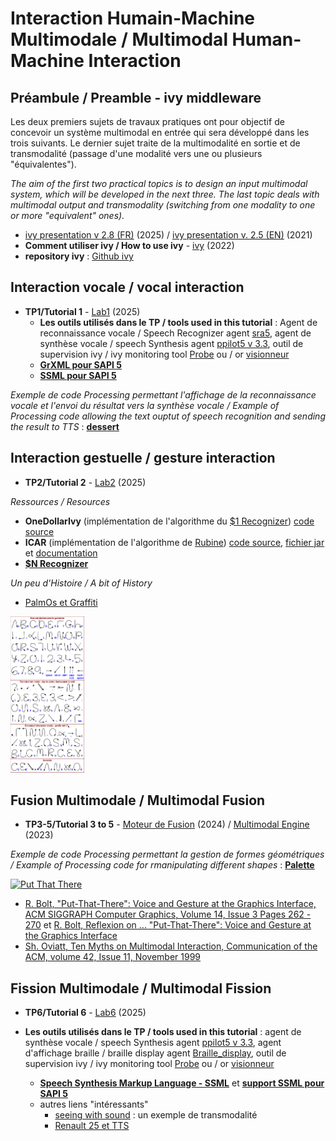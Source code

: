 # Interaction Humain-Machine Multimodale / Multimodal Human-Machine Interaction

## Préambule / Preamble - ivy middleware
Les deux premiers sujets de travaux pratiques ont pour objectif de concevoir un système multimodal en entrée qui sera développé dans les trois suivants. Le dernier sujet traite de la multimodalité en sortie et de transmodalité (passage d'une modalité vers une ou plusieurs "équivalentes").

*The aim of the first two practical topics is to design an input multimodal system, which will be developed in the next three. The last topic deals with multimodal output and transmodality (switching from one modality to one or more "equivalent" ones).*

* [ivy presentation v 2.8 (FR)](https://github.com/truillet/ivy/blob/master/doc/C_ivy_2.8.pdf) (2025) / [ivy presentation v. 2.5 (EN)](https://github.com/truillet/upssitech/blob/master/SRI/5A/ID/Cours/C_ivy_2.5en.pdf) (2021)
* **Comment utiliser ivy / How to use ivy** - [ivy](https://github.com/truillet/upssitech/blob/master/SRI/5A/ID/TP/TP_ivy.3.5.pdf) (2022)
* **repository ivy** : [Github ivy](https://github.com/truillet/ivy/blob/master/README.md)  

## Interaction vocale / vocal interaction
* **TP1/Tutorial 1** - [Lab1](https://github.com/truillet/upssitech/blob/master/SRI/5A/IHM/TP/lab1_vocal.md) (2025)
   * **Les outils utilisés dans le TP / tools used in this tutorial** : Agent de reconnaissance vocale / Speech Recognizer agent [sra5](https://github.com/truillet/upssitech/blob/master/SRI/5A/IHM/TP/Code/sra5.zip), agent de synthèse vocale / speech Synthesis agent [ppilot5 v 3.3](https://github.com/truillet/ivy/blob/master/agents/ppilot5_3.3.zip), outil de supervision ivy / ivy monitoring tool [Probe](https://github.com/truillet/ivy/blob/master/code/Probe.zip) ou / or [visionneur](https://github.com/truillet/upssitech/blob/master/SRI/5A/IHM/TP/Outils/visionneur_1_2.zip)
  * **[GrXML pour SAPI 5](https://github.com/truillet/upssitech/blob/master/SRI/5A/IHM/Memo/GrXML.pdf)**
  * **[SSML pour SAPI 5](https://github.com/truillet/upssitech/blob/master/SRI/5A/IHM/Memo/ssml.pdf)**
  
_Exemple de code Processing permettant l'affichage de la reconnaissance vocale et l'envoi du résultat vers la synthèse vocale / Example of Processing code allowing the text ouptut of speech recognition and sending the result to TTS_ : **[dessert](https://github.com/truillet/upssitech/blob/master/SRI/5A/IHM/TP/Code/dessert.zip)**

## Interaction gestuelle / gesture interaction
* **TP2/Tutorial 2** - [Lab2](https://github.com/truillet/upssitech/blob/master/SRI/5A/IHM/TP/lab2_gestes.md) (2025)

_Ressources / Resources_
   * **OneDollarIvy** (implémentation de l'algorithme du [$1 Recognizer](https://faculty.washington.edu/wobbrock/pubs/uist-07.01.pdf)) [code source](https://github.com/truillet/OneDollarIvy)
   * **ICAR** (implémentation de l'algorithme de [Rubine](http://reports-archive.adm.cs.cmu.edu/anon/itc/CMU-ITC-099.pdf)) [code source](https://github.com/truillet/icar), [fichier jar](https://github.com/truillet/upssitech/blob/master/SRI/5A/IHM/TP/Outils/icar.1.2.zip) et [documentation](https://github.com/truillet/upssitech/blob/master/SRI/5A/IHM/TP/Outils/icar.pdf)
  * **[$N Recognizer](https://depts.washington.edu/acelab/proj/dollar/ndollar.html)**

_Un peu d'Histoire  / A bit of History_
* [PalmOs et Graffiti](https://designobserver.com/feature/interface-runes/35108)
<img src="https://github.com/truillet/upssitech/blob/master/SRI/5A/IHM/ressources/Palm_Graffiti_gestures.png" height=250 alt="Graffiti gestures">
  
## Fusion Multimodale / Multimodal Fusion
* **TP3-5/Tutorial 3 to 5** - [Moteur de Fusion](https://github.com/truillet/upssitech/blob/master/SRI/5A/IHM/TP/TP3-5_Projet_Multimodal.pdf) (2024) / [Multimodal Engine](https://github.com/truillet/upssitech/blob/master/SRI/5A/IHM/TP/T3-5_multimodal_interaction.pdf) (2023)

_Exemple de code Processing permettant la gestion de formes géométriques / Example of Processing code for rmanipulating different shapes_ : **[Palette](https://github.com/truillet/upssitech/blob/master/SRI/5A/IHM/TP/Code/Palette.zip)**

[<img src="https://img.youtube.com/vi/RyBEUyEtxQo/0.jpg" width=250 alt="Put That There">](https://youtu.be/RyBEUyEtxQo)

  * [R. Bolt, "Put-That-There": Voice and Gesture at the Graphics Interface, ACM SIGGRAPH Computer Graphics, Volume 14, Issue 3 Pages 262 - 270](https://doi.org/10.1145/965105.807503) et [R. Bolt, Reflexion on ... "Put-That-There": Voice and Gesture at the Graphics Interface](
https://github.com/truillet/upssitech/blob/master/SRI/5A/IHM/ressources/Bolt_1998_-_Reflections_on_Put-That-There.pdf)
  * [Sh. Oviatt, Ten Myths on Multimodal Interaction, Communication of the ACM, volume 42, Issue 11, November 1999](https://dl.acm.org/doi/10.1145/319382.319398)

## Fission Multimodale / Multimodal Fission
* **TP6/Tutorial 6** - [Lab6](https://github.com/truillet/upssitech/blob/master/SRI/5A/IHM/TP/lab6_multimodalite.md) (2025)

* **Les outils utilisés dans le TP / tools used in this tutorial** : agent de synthèse vocale / speech Synthesis agent [ppilot5 v 3.3](https://github.com/truillet/ivy/blob/master/agents/ppilot5_3.3.zip), agent d'affichage braille / braille display agent [Braille_display](https://github.com/truillet/upssitech/blob/master/SRI/5A/IHM/TP/Code/Braille_display.zip), outil de supervision ivy / ivy monitoring tool [Probe](https://github.com/truillet/ivy/blob/master/code/Probe.zip) ou / or [visionneur](https://github.com/truillet/upssitech/blob/master/SRI/5A/IHM/TP/Outils/visionneur_1_2.zip)
  * **[Speech Synthesis Markup Language - SSML](https://www.w3.org/TR/speech-synthesis11)** et **[support SSML pour SAPI 5](https://github.com/truillet/upssitech/blob/master/SRI/5A/IHM/Memo/ssml.pdf)**
  * autres liens "intéressants"
    * [seeing with sound](https://www.seeingwithsound.com/webvoice/webvoice.htm) : un exemple de transmodalité 
    * [Renault 25 et TTS](https://www.dailymotion.com/video/x2vt9b)
